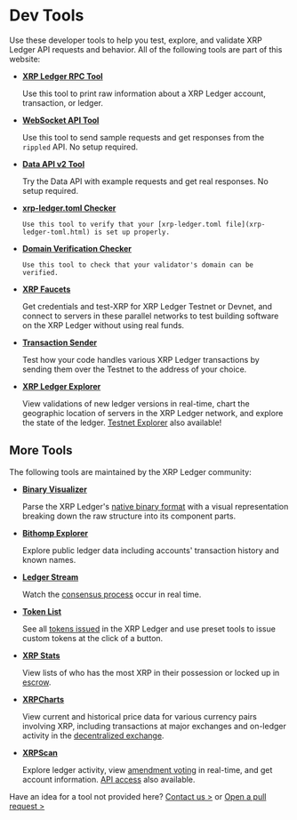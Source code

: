 # Dev Tools

Use these developer tools to help you test, explore, and validate XRP Ledger API requests and behavior. All of the following tools are part of this website:

* **[XRP Ledger RPC Tool](xrp-ledger-rpc-tool.html)**

    Use this tool to print raw information about a XRP Ledger account, transaction, or ledger.

* **[WebSocket API Tool](websocket-api-tool.html)**

    Use this tool to send sample requests and get responses from the `rippled` API. No setup required.

* **[Data API v2 Tool](data-api-v2-tool.html)**

    Try the Data API with example requests and get real responses. No setup required.

* **[xrp-ledger.toml Checker](xrp-ledger-toml-checker.html)**

      Use this tool to verify that your [xrp-ledger.toml file](xrp-ledger-toml.html) is set up properly.

* **[Domain Verification Checker](validator-domain-verifier.html)**

      Use this tool to check that your validator's domain can be verified.

* **[XRP Faucets](xrp-testnet-faucet.html)**

    Get credentials and test-XRP for XRP Ledger Testnet or Devnet, and connect to servers in these parallel networks to test building software on the XRP Ledger without using real funds.

* **[Transaction Sender](tx-sender.html)**

    Test how your code handles various XRP Ledger transactions by sending them over the Testnet to the address of your choice.

* **[XRP Ledger Explorer](https://livenet.xrpl.org/)**

    View validations of new ledger versions in real-time, chart the geographic location of servers in the XRP Ledger network, and explore the state of the ledger. [Testnet Explorer](https://testnet.xrpl.org/) also available!

## More Tools

The following tools are maintained by the XRP Ledger community:

- **[Binary Visualizer](https://richardah.github.io/xrpl-binary-visualizer/)**

    Parse the XRP Ledger's [native binary format](serialization.html) with a visual representation breaking down the raw structure into its component parts.

- **[Bithomp Explorer](https://bithomp.com/)**

    Explore public ledger data including accounts' transaction history and known names.

- **[Ledger Stream](https://ledger-stream-beta.xrplf.org/)**

    Watch the [consensus process](consensus.html) occur in real time.

- **[Token List](https://xumm.community/tokens)**

    See all [tokens issued](issued-currencies.html) in the XRP Ledger and use preset tools to issue custom tokens at the click of a button.

- **[XRP Stats](https://ledger.exposed/)**

    View lists of who has the most XRP in their possession or locked up in [escrow](escrow.html).

- **[XRPCharts](https://xrpcharts.ripple.com/)**

    View current and historical price data for various currency pairs involving XRP, including transactions at major exchanges and on-ledger activity in the [decentralized exchange](decentralized-exchange.html).

- **[XRPScan](https://xrpscan.com/)**

    Explore ledger activity, view [amendment voting](amendments.html) in real-time, and get account information. [API access](https://docs.xrpscan.com/) also available.

Have an idea for a tool not provided here? [Contact us >](mailto:docs@ripple.com) or [Open a pull request >]({{target.github_forkurl}}/edit/{{target.github_branch}}/content/{{currentpage.md}})
